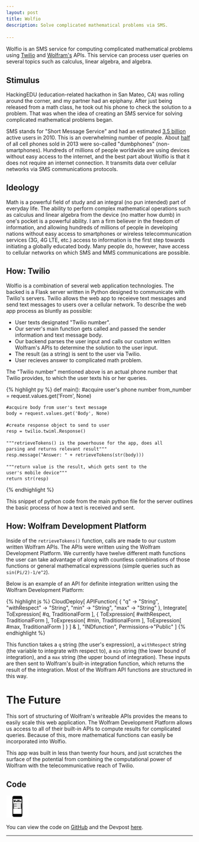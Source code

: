 ```yaml
---
layout: post
title: Wolfio
description: Solve complicated mathematical problems via SMS.

---
```


Wolfio is an SMS service for computing complicated mathematical problems using [Twilio](https://www.twilio.com/api) and [Wolfram's](http://products.wolframalpha.com/api/) APIs. This service can process user queries on several topics such as calculus, linear algebra, and algebra.

## Stimulus
HackingEDU (education-related hackathon in San Mateo, CA) was rolling around the corner, and my partner had an epiphany. After just being released from a math class, he took out his phone to check the solution to a problem. That was when the idea of creating an SMS service for solving complicated mathematical problems began.

SMS stands for "Short Message Service" and had an estimated [3.5 billion](https://en.wikipedia.org/wiki/Short_Message_Service) active users in 2010. This is an overwhelming number of people. About [half](http://techcrunch.com/2014/02/13/smartphones-outsell-dumb-phones-globally/) of all cell phones sold in 2013 were so-called "dumbphones" (non-smartphones). Hundreds of millions of people worldwide are using devices without easy access to the internet, and the best part about Wolfio is that it does not require an internet connection. It transmits data over cellular networks via SMS communications protocols.

## Ideology
Math is a powerful field of study and an integral (no pun intended) part of everyday life. The ability to perform complex mathematical operations such as calculus and linear algebra from the device (no matter how dumb) in one's pocket is a powerful ability. I am a firm believer in the freedom of information, and allowing hundreds of millions of people in developing nations without easy access to smartphones or wireless telecommunication services (3G, 4G LTE, etc.) access to information is the first step towards initiating a globally educated body. Many people do, however, have access to cellular networks on which SMS and MMS communications are possible.

## How: Twilio
Wolfio is a combination of several web application technologies. The backed is a Flask server written in Python designed to communicate with Twilio's servers. Twilio allows the web app to receieve text messages and send text messages to users over a cellular network. To describe the web app process as bluntly as possible:
* User texts designated "Twilio number".
* Our server's main function gets called and passed the sender information and text message body.
* Our backend parses the user input and calls our custom written Wolfram's APIs to determine the solution to the user input.
* The result (as a string) is sent to the user via Twilio.
* User recieves answer to complicated math problem.

The "Twilio number" mentioned above is an actual phone number that Twilio provides, to which the user texts his or her queries.

{% highlight py %}
def main():
	#acquire user's phone number
	from_number = request.values.get('From', None)

	#acquire body from user's text message
	body = request.values.get('Body', None)

	#create response object to send to user
	resp = twilio.twiml.Response()

	"""retrieveTokens() is the powerhouse for the app, does all
	parsing and returns relevant result"""
	resp.message("Answer: " + retrieveTokens(str(body)))

	"""return value is the result, which gets sent to the
	user's mobile device"""
	return str(resp)
{% endhighlight %}

This snippet of python code from the main python file for the server outlines the basic process of how a text is received and sent.

## How: Wolfram Development Platform

Inside of the `retrieveTokens()` function, calls are made to our custom written Wolfram APIs. The APIs were written using the Wolfram Development Platform. We currently have twelve different math functions the user can take advantage of along with countless combinations of those functions or general mathematical expressions (simple queries such as `sin(Pi/2)-1/e^2`).

Below is an example of an API for definite integration written using the Wolfram Development Platform:

{% highlight js %}
CloudDeploy[ APIFunction[ { "q" -> "String", "withRespect" -> "String", "min" -> "String", "max" -> "String" },
	Integrate[ ToExpression[ #q, TraditionalForm ], { ToExpression[ #withRespect, TraditionalForm ],
	ToExpression[ #min, TraditionalForm ], ToExpression[ #max, TraditionalForm ] } ] & ], "INDfunction",
	Permissions->"Public" ]
{% endhighlight %}

This function takes a `q` string (the user's expression), a `withRespect` string (the variable to integrate with respect to), a `min` string (the lower bound of integration), and a `max` string (the upper bound of integration). These inputs are then sent to Wolfram's built-in integration function, which returns the result of the integration. Most of the Wolfram API functions are structured in this way.


# The Future
This sort of structuring of Wolfram's writeable APIs provides the means to easily scale this web application. The Wolfram Development Platform allows us access to all of their built-in APIs to compute results for complicated queries. Because of this, more mathematical functions can easily be incorporated into Wolfio.

This app was built in less than twenty four hours, and just scratches the surface of the potential from combining the computational power of Wolfram with the telecommunicative reach of Twilio.

## Code

<img src="/img/WolfioIcon.png" alt="Wolfio icon" height="60" width="60">

You can view the code on [GitHub](https://github.com/matthewkotila/Wolfio) and the Devpost [here](http://devpost.com/software/wolfio).

<hr>

